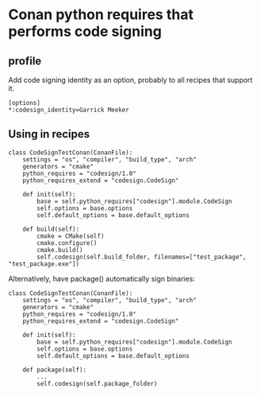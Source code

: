 # Conan python requires that performs code signing

## profile

Add code signing identity as an option, probably to all recipes that support it.

```
[options]
*:codesign_identity=Garrick Meeker
```

## Using in recipes

```
class CodeSignTestConan(ConanFile):
    settings = "os", "compiler", "build_type", "arch"
    generators = "cmake"
    python_requires = "codesign/1.0"
    python_requires_extend = "codesign.CodeSign"

    def init(self):
        base = self.python_requires["codesign"].module.CodeSign
        self.options = base.options
        self.default_options = base.default_options

    def build(self):
        cmake = CMake(self)
        cmake.configure()
        cmake.build()
        self.codesign(self.build_folder, filenames=["test_package", "test_package.exe"])
```

Alternatively, have package() automatically sign binaries:
```
class CodeSignTestConan(ConanFile):
    settings = "os", "compiler", "build_type", "arch"
    generators = "cmake"
    python_requires = "codesign/1.0"
    python_requires_extend = "codesign.CodeSign"

    def init(self):
        base = self.python_requires["codesign"].module.CodeSign
        self.options = base.options
        self.default_options = base.default_options

    def package(self):
        ...
        self.codesign(self.package_folder)
```
